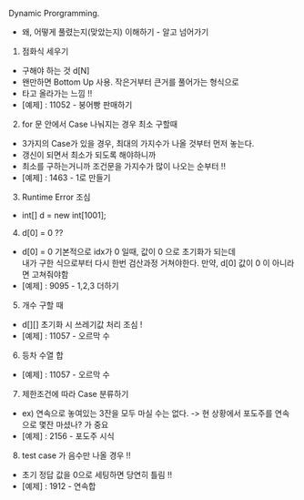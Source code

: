 
Dynamic Prorgramming.
* 왜, 어떻게 풀렸는지(맞았는지) 이해하기 - 알고 넘어가기

1) 점화식 세우기 
- 구해야 하는 것 d[N]
- 왠만하면 Bottom Up 사용. 작은거부터 큰거를 풀어가는 형식으로
- 타고 올라가는 느낌 !! 
- [예제] : 11052 - 붕어빵 판매하기

2) for 문 안에서 Case 나눠지는 경우 최소 구할때
- 3가지의 Case가 있을 경우, 최대의 가지수가 나올 것부터 먼저 놓는다.
- 갱신이 되면서 최소가 되도록 해야하니까
- 최소를 구하는거니까 조건문을 가지수가 많이 나오는 순부터 !! 
- [예제] : 1463 - 1로 만들기

3) Runtime Error 조심 
- int[] d = new int[1001];

4) d[0] = 0 ?? 
- d[0] = 0 기본적으로 idx가 0 일때, 값이 0 으로 초기화가 되는데   
내가 구한 식으로부터 다시 한번 검산과정 거쳐야한다. 만약, d[0] 값이 0 이 아니라면 고쳐줘야함 
- [예제] : 9095 - 1,2,3 더하기 

5) 개수 구할 때
- d[][] 초기화 시 쓰레기값 처리 조심 ! 
- [예제] : 11057 - 오르막 수

6) 등차 수열 합 
- [예제] : 11057 - 오르막 수

7) 제한조건에 따라 Case 분류하기 
- ex) 연속으로 놓여있는 3잔을 모두 마실 수는 없다. -> 현 상황에서 포도주를 연속으로 몇잔 마셨나? 가 중요 
- [예제] : 2156 - 포도주 시식 

8) test case 가 음수만 나올 경우 !! 
- 초기 정답 값을 0으로 세팅하면 당연히 틀림 !!
- [예제] : 1912 - 연속합

